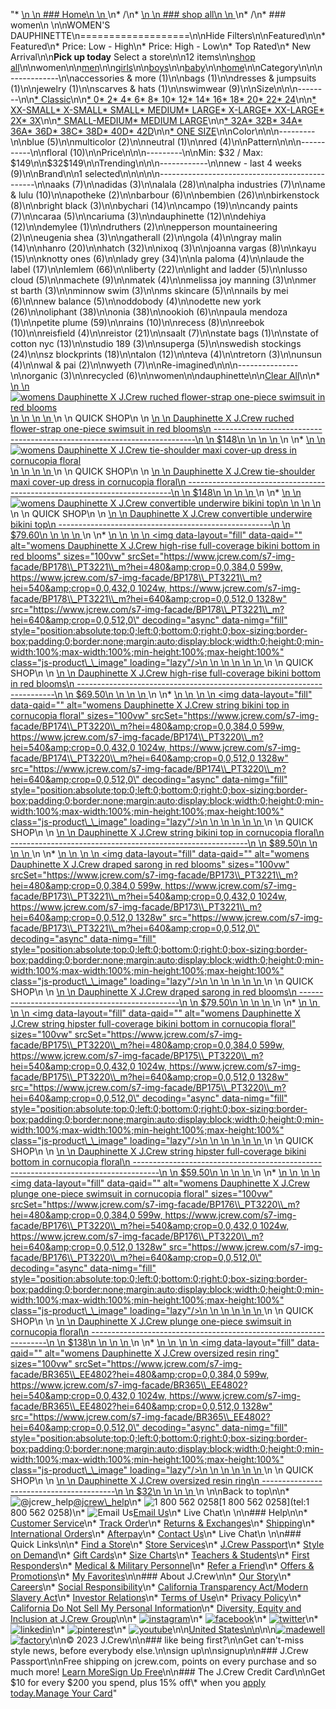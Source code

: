 "*   [\n    \n    ### Home\n    \n    ](/)\n*   /\n*   [\n    \n    ### shop all\n    \n    ](/all)\n*   /\n*   ### women\n    \n\nWOMEN'S DAUPHINETTE\n===================\n\nHide Filters\n\nFeatured\n\n*   Featured\n*   Price: Low - High\n*   Price: High - Low\n*   Top Rated\n*   New Arrival\n\n**Pick up today** Select a store\n\n12 items\n\n[shop all](/all/?crawl=no)\n\nwomen\n\n[men](/all/mens?crawl=no)\n\n[girls](/all/girls?crawl=no)\n\n[boys](/all/boys?crawl=no)\n\n[baby](/all/baby?crawl=no)\n\n[home](/all/home?crawl=no)\n\nCategory\n\n\n------------\n\n[](/all/womens?sub-categories=womens-shopall-accessoriesAndMore&brand=DAUPHINETTE&crawl=no)accessories & more (1)\n\n[](/all/womens?sub-categories=womens-shopall-bags&brand=DAUPHINETTE&crawl=no)bags (1)\n\n[](/all/womens?sub-categories=womens-shopall-dresses-and-jumpsuits&brand=DAUPHINETTE&crawl=no)dresses & jumpsuits (1)\n\n[](/all/womens?sub-categories=women-shopall-jewelry&brand=DAUPHINETTE&crawl=no)jewelry (1)\n\n[](/all/womens?sub-categories=womens-shopall-scarvesAndHats&brand=DAUPHINETTE&crawl=no)scarves & hats (1)\n\n[](/all/womens?sub-categories=womens-shopall-swimwear&brand=DAUPHINETTE&crawl=no)swimwear (9)\n\nSize\n\n\n--------\n\n[*   Classic](/all/womens?brand=DAUPHINETTE&crawl=no&fit=Classic)\n\n[*   0](/all/womens?brand=DAUPHINETTE&crawl=no&size=0)[*   2](/all/womens?brand=DAUPHINETTE&crawl=no&size=2)[*   4](/all/womens?brand=DAUPHINETTE&crawl=no&size=4)[*   6](/all/womens?brand=DAUPHINETTE&crawl=no&size=6)[*   8](/all/womens?brand=DAUPHINETTE&crawl=no&size=8)[*   10](/all/womens?brand=DAUPHINETTE&crawl=no&size=10)[*   12](/all/womens?brand=DAUPHINETTE&crawl=no&size=12)[*   14](/all/womens?brand=DAUPHINETTE&crawl=no&size=14)[*   16](/all/womens?brand=DAUPHINETTE&crawl=no&size=16)[*   18](/all/womens?brand=DAUPHINETTE&crawl=no&size=18)[*   20](/all/womens?brand=DAUPHINETTE&crawl=no&size=20)[*   22](/all/womens?brand=DAUPHINETTE&crawl=no&size=22)[*   24](/all/womens?brand=DAUPHINETTE&crawl=no&size=24)\n\n[*   XX-SMALL](/all/womens?brand=DAUPHINETTE&crawl=no&size=XX-SMALL)[*   X-SMALL](/all/womens?brand=DAUPHINETTE&crawl=no&size=X-SMALL)[*   SMALL](/all/womens?brand=DAUPHINETTE&crawl=no&size=SMALL)[*   MEDIUM](/all/womens?brand=DAUPHINETTE&crawl=no&size=MEDIUM)[*   LARGE](/all/womens?brand=DAUPHINETTE&crawl=no&size=LARGE)[*   X-LARGE](/all/womens?brand=DAUPHINETTE&crawl=no&size=X-LARGE)[*   XX-LARGE](/all/womens?brand=DAUPHINETTE&crawl=no&size=XX-LARGE)[*   2X](/all/womens?brand=DAUPHINETTE&crawl=no&size=2X)[*   3X](/all/womens?brand=DAUPHINETTE&crawl=no&size=3X)\n\n[*   SMALL-MEDIUM](/all/womens?brand=DAUPHINETTE&crawl=no&size=SMALL-MEDIUM)[*   MEDIUM LARGE](/all/womens?brand=DAUPHINETTE&crawl=no&size=MEDIUM%20LARGE)\n\n[*   32A](/all/womens?brand=DAUPHINETTE&crawl=no&size=32A)[*   32B](/all/womens?brand=DAUPHINETTE&crawl=no&size=32B)[*   34A](/all/womens?brand=DAUPHINETTE&crawl=no&size=34A)[*   36A](/all/womens?brand=DAUPHINETTE&crawl=no&size=36A)[*   36D](/all/womens?brand=DAUPHINETTE&crawl=no&size=36D)[*   38C](/all/womens?brand=DAUPHINETTE&crawl=no&size=38C)[*   38D](/all/womens?brand=DAUPHINETTE&crawl=no&size=38D)[*   40D](/all/womens?brand=DAUPHINETTE&crawl=no&size=40D)[*   42D](/all/womens?brand=DAUPHINETTE&crawl=no&size=42D)\n\n[*   ONE SIZE](/all/womens?brand=DAUPHINETTE&crawl=no&size=ONE%20SIZE)\n\nColor\n\n\n---------\n\n[](/all/womens?brand=DAUPHINETTE&crawl=no&l_color=root-blue)blue (5)\n\n[](/all/womens?brand=DAUPHINETTE&crawl=no&l_color=root-multicolor)multicolor (2)\n\n[](/all/womens?brand=DAUPHINETTE&crawl=no&l_color=root-neutral)neutral (1)\n\n[](/all/womens?brand=DAUPHINETTE&crawl=no&l_color=root-red)red (4)\n\nPattern\n\n\n-----------\n\n[](/all/womens?brand=DAUPHINETTE&crawl=no&l_pattern=root-floral)floral (10)\n\nPrice\n\n\n---------\n\nMin: $32 / Max: $149\n\n$32$149\n\nTrending\n\n\n------------\n\n[](/all/womens?brand=DAUPHINETTE&crawl=no&trending=newLast4Weeks)new - last 4 weeks (9)\n\nBrand\n\n1 selected[](/all/womens?crawl=no)\n\n\n\n\n-----------------------------------------------\n\n[](/all/womens?brand=AAKS,DAUPHINETTE&crawl=no)aaks (7)\n\n[](/all/womens?brand=ADIDAS,DAUPHINETTE&crawl=no)adidas (3)\n\n[](/all/womens?brand=ALALA,DAUPHINETTE&crawl=no)alala (28)\n\n[](/all/womens?brand=ALPHA%20INDUSTRIES,DAUPHINETTE&crawl=no)alpha industries (7)\n\n[](/all/womens?brand=AME%20%26%20LULU,DAUPHINETTE&crawl=no)ame & lulu (10)\n\n[](/all/womens?brand=APOTHEKE,DAUPHINETTE&crawl=no)apotheke (2)\n\n[](/all/womens?brand=BARBOUR,DAUPHINETTE&crawl=no)barbour (6)\n\n[](/all/womens?brand=BEMBIEN,DAUPHINETTE&crawl=no)bembien (26)\n\n[](/all/womens?brand=Birkenstock,DAUPHINETTE&crawl=no)birkenstock (8)\n\n[](/all/womens?brand=BRIGHT%20BLACK,DAUPHINETTE&crawl=no)bright black (3)\n\n[](/all/womens?brand=BYCHARI,DAUPHINETTE&crawl=no)bychari (14)\n\n[](/all/womens?brand=CAMPO,DAUPHINETTE&crawl=no)campo (19)\n\n[](/all/womens?brand=CANDY%20PAINTS,DAUPHINETTE&crawl=no)candy paints (7)\n\n[](/all/womens?brand=CARAA,DAUPHINETTE&crawl=no)caraa (5)\n\n[](/all/womens?brand=CARIUMA,DAUPHINETTE&crawl=no)cariuma (3)\n\n[](/all/womens?crawl=no)dauphinette (12)\n\n[](/all/womens?brand=DAUPHINETTE,DEHIYA&crawl=no)dehiya (12)\n\n[](/all/womens?brand=DAUPHINETTE,DEMYLEE&crawl=no)demylee (1)\n\n[](/all/womens?brand=DAUPHINETTE,DRUTHERS&crawl=no)druthers (2)\n\n[](/all/womens?brand=DAUPHINETTE,EPPERSON%20MOUNTAINEERING&crawl=no)epperson mountaineering (2)\n\n[](/all/womens?brand=DAUPHINETTE,EUGENIA%20SHEA&crawl=no)eugenia shea (3)\n\n[](/all/womens?brand=DAUPHINETTE,GATHERALL&crawl=no)gatherall (2)\n\n[](/all/womens?brand=DAUPHINETTE,GOLA&crawl=no)gola (4)\n\n[](/all/womens?brand=DAUPHINETTE,GRAY%20MALIN&crawl=no)gray malin (14)\n\n[](/all/womens?brand=DAUPHINETTE,HANRO&crawl=no)hanro (20)\n\n[](/all/womens?brand=DAUPHINETTE,HATCH&crawl=no)hatch (32)\n\n[](/all/womens?brand=DAUPHINETTE,IXOQ&crawl=no)ixoq (3)\n\n[](/all/womens?brand=DAUPHINETTE,JOANNA%20VARGAS&crawl=no)joanna vargas (8)\n\n[](/all/womens?brand=DAUPHINETTE,KAYU&crawl=no)kayu (15)\n\n[](/all/womens?brand=DAUPHINETTE,KNOTTY%20ONES&crawl=no)knotty ones (6)\n\n[](/all/womens?brand=DAUPHINETTE,LADY%20GREY&crawl=no)lady grey (34)\n\n[](/all/womens?brand=DAUPHINETTE,LA%20PALOMA&crawl=no)la paloma (4)\n\n[](/all/womens?brand=DAUPHINETTE,LAUDE%20THE%20LABEL&crawl=no)laude the label (17)\n\n[](/all/womens?brand=DAUPHINETTE,LEMLEM&crawl=no)lemlem (66)\n\n[](/all/womens?brand=DAUPHINETTE,LIBERTY&crawl=no)liberty (22)\n\n[](/all/womens?brand=DAUPHINETTE,LIGHT%20AND%20LADDER&crawl=no)light and ladder (5)\n\n[](/all/womens?brand=DAUPHINETTE,LUSSO%20CLOUD&crawl=no)lusso cloud (5)\n\n[](/all/womens?brand=DAUPHINETTE,MACHETE&crawl=no)machete (9)\n\n[](/all/womens?brand=DAUPHINETTE,MATEK&crawl=no)matek (4)\n\n[](/all/womens?brand=DAUPHINETTE,MELISSA%20JOY%20MANNING&crawl=no)melissa joy manning (3)\n\n[](/all/womens?brand=DAUPHINETTE,MER%20ST%20BARTH&crawl=no)mer st barth (3)\n\n[](/all/womens?brand=DAUPHINETTE,MINNOW%20SWIM&crawl=no)minnow swim (3)\n\n[](/all/womens?brand=DAUPHINETTE,MS%20SKINCARE&crawl=no)ms skincare (5)\n\n[](/all/womens?brand=DAUPHINETTE,NAILS%20BY%20MEI&crawl=no)nails by mei (6)\n\n[](/all/womens?brand=DAUPHINETTE,NEW%20BALANCE&crawl=no)new balance (5)\n\n[](/all/womens?brand=DAUPHINETTE,ODDOBODY&crawl=no)oddobody (4)\n\n[](/all/womens?brand=DAUPHINETTE,ODETTE%20NEW%20YORK&crawl=no)odette new york (26)\n\n[](/all/womens?brand=DAUPHINETTE,OLIPHANT&crawl=no)oliphant (38)\n\n[](/all/womens?brand=DAUPHINETTE,ONIA&crawl=no)onia (38)\n\n[](/all/womens?brand=DAUPHINETTE,OOKIOH&crawl=no)ookioh (6)\n\n[](/all/womens?brand=DAUPHINETTE,PAULA%20MENDOZA&crawl=no)paula mendoza (1)\n\n[](/all/womens?brand=DAUPHINETTE,PETITE%20PLUME&crawl=no)petite plume (59)\n\n[](/all/womens?brand=DAUPHINETTE,RAINS&crawl=no)rains (10)\n\n[](/all/womens?brand=DAUPHINETTE,RECESS&crawl=no)recess (8)\n\n[](/all/womens?brand=DAUPHINETTE,REEBOK&crawl=no)reebok (10)\n\n[](/all/womens?brand=DAUPHINETTE,REISFIELD&crawl=no)reisfield (4)\n\n[](/all/womens?brand=DAUPHINETTE,REISTOR&crawl=no)reistor (21)\n\n[](/all/womens?brand=DAUPHINETTE,SAALT&crawl=no)saalt (7)\n\n[](/all/womens?brand=DAUPHINETTE,STATE%20BAGS&crawl=no)state bags (1)\n\n[](/all/womens?brand=DAUPHINETTE,STATE%20OF%20COTTON%20NYC&crawl=no)state of cotton nyc (13)\n\n[](/all/womens?brand=DAUPHINETTE,STUDIO%20189&crawl=no)studio 189 (3)\n\n[](/all/womens?brand=DAUPHINETTE,SUPERGA&crawl=no)superga (5)\n\n[](/all/womens?brand=DAUPHINETTE,SWEDISH%20STOCKINGS&crawl=no)swedish stockings (24)\n\n[](/all/womens?brand=DAUPHINETTE,SZ%20BLOCKPRINTS&crawl=no)sz blockprints (18)\n\n[](/all/womens?brand=DAUPHINETTE,TALON&crawl=no)talon (12)\n\n[](/all/womens?brand=DAUPHINETTE,TEVA&crawl=no)teva (4)\n\n[](/all/womens?brand=DAUPHINETTE,TRETORN&crawl=no)tretorn (3)\n\n[](/all/womens?brand=DAUPHINETTE,UNSUN&crawl=no)unsun (4)\n\n[](/all/womens?brand=DAUPHINETTE,WAL%20%26%20PAI&crawl=no)wal & pai (2)\n\n[](/all/womens?brand=DAUPHINETTE,WYETH&crawl=no)wyeth (7)\n\nRe-imagined\n\n\n---------------\n\n[](/all/womens?brand=DAUPHINETTE&clothing=Organic&crawl=no)organic (3)\n\n[](/all/womens?brand=DAUPHINETTE&clothing=Recycled&crawl=no)recycled (6)\n\nwomen[](/all/?crawl=no)\n\ndauphinette[](/all/womens?crawl=no)\n\n[Clear All](/all/?crawl=no)\n\n*   [\n    \n    ![womens Dauphinette X J.Crew ruched flower-strap one-piece swimsuit in red blooms](https://www.jcrew.com/s7-img-facade/BP179_PT3221_m?hei=640&crop=0,0,512,0)\n    \n    \n    \n    ](/p/womens/categories/clothing/swimwear/ruched/dauphinette-x-jcrew-ruched-flower-strap-one-piece-swimsuit-in-red-blooms/BP179?display=standard&fit=Classic&color_name=red&colorProductCode=BP179)\n    \n    QUICK SHOP\n    \n    [\n    \n    Dauphinette X J.Crew ruched flower-strap one-piece swimsuit in red blooms\n    -------------------------------------------------------------------------\n    \n    $148\n    \n    \n    \n    ](/p/womens/categories/clothing/swimwear/ruched/dauphinette-x-jcrew-ruched-flower-strap-one-piece-swimsuit-in-red-blooms/BP179?display=standard&fit=Classic&color_name=red&colorProductCode=BP179)\n    \n*   [\n    \n    ![womens Dauphinette X J.Crew tie-shoulder maxi cover-up dress in cornucopia floral](https://www.jcrew.com/s7-img-facade/BP171_PT3220_m?hei=640&crop=0,0,512,0)\n    \n    \n    \n    ](/p/womens/categories/clothing/dresses-and-jumpsuits/dauphinette-x-jcrew-tie-shoulder-maxi-cover-up-dress-in-cornucopia-floral/BP171?display=standard&fit=Classic&color_name=blue&colorProductCode=BP171)\n    \n    QUICK SHOP\n    \n    [\n    \n    Dauphinette X J.Crew tie-shoulder maxi cover-up dress in cornucopia floral\n    --------------------------------------------------------------------------\n    \n    $148\n    \n    \n    \n    ](/p/womens/categories/clothing/dresses-and-jumpsuits/dauphinette-x-jcrew-tie-shoulder-maxi-cover-up-dress-in-cornucopia-floral/BP171?display=standard&fit=Classic&color_name=blue&colorProductCode=BP171)\n    \n*   [\n    \n    ![womens Dauphinette X J.Crew convertible underwire bikini top](https://www.jcrew.com/s7-img-facade/BP177_PT3221_m?hei=640&crop=0,0,512,0)\n    \n    \n    \n    ](/p/womens/categories/clothing/swimwear/dauphinette-x-jcrew-convertible-underwire-bikini-top/BP177?display=standard&fit=Classic&color_name=red&colorProductCode=BP177)\n    \n    QUICK SHOP\n    \n    [\n    \n    Dauphinette X J.Crew convertible underwire bikini top\n    -----------------------------------------------------\n    \n    $79.60\n    \n    \n    \n    ](/p/womens/categories/clothing/swimwear/dauphinette-x-jcrew-convertible-underwire-bikini-top/BP177?display=standard&fit=Classic&color_name=red&colorProductCode=BP177)\n    \n*   [\n    \n    ![womens Dauphinette X J.Crew high-rise full-coverage bikini bottom in red blooms](data:image/gif;base64,R0lGODlhAQABAIAAAAAAAP///yH5BAEAAAAALAAAAAABAAEAAAIBRAA7)\n    \n    <img data-layout=\"fill\" data-qaid=\"\" alt=\"womens Dauphinette X J.Crew high-rise full-coverage bikini bottom in red blooms\" sizes=\"100vw\" srcSet=\"https://www.jcrew.com/s7-img-facade/BP178\\_PT3221\\_m?hei=480&amp;crop=0,0,384,0 599w, https://www.jcrew.com/s7-img-facade/BP178\\_PT3221\\_m?hei=540&amp;crop=0,0,432,0 1024w, https://www.jcrew.com/s7-img-facade/BP178\\_PT3221\\_m?hei=640&amp;crop=0,0,512,0 1328w\" src=\"https://www.jcrew.com/s7-img-facade/BP178\\_PT3221\\_m?hei=640&amp;crop=0,0,512,0\" decoding=\"async\" data-nimg=\"fill\" style=\"position:absolute;top:0;left:0;bottom:0;right:0;box-sizing:border-box;padding:0;border:none;margin:auto;display:block;width:0;height:0;min-width:100%;max-width:100%;min-height:100%;max-height:100%\" class=\"js-product\\_\\_image\" loading=\"lazy\"/>\n    \n    \n    \n    \n    \n    ](/p/womens/categories/clothing/swimwear/dauphinette-x-jcrew-high-rise-full-coverage-bikini-bottom-in-red-blooms/BP178?display=standard&fit=Classic&color_name=red&colorProductCode=BP178)\n    \n    QUICK SHOP\n    \n    [\n    \n    Dauphinette X J.Crew high-rise full-coverage bikini bottom in red blooms\n    ------------------------------------------------------------------------\n    \n    $69.50\n    \n    \n    \n    ](/p/womens/categories/clothing/swimwear/dauphinette-x-jcrew-high-rise-full-coverage-bikini-bottom-in-red-blooms/BP178?display=standard&fit=Classic&color_name=red&colorProductCode=BP178)\n    \n*   [\n    \n    ![womens Dauphinette X J.Crew string bikini top in cornucopia floral](data:image/gif;base64,R0lGODlhAQABAIAAAAAAAP///yH5BAEAAAAALAAAAAABAAEAAAIBRAA7)\n    \n    <img data-layout=\"fill\" data-qaid=\"\" alt=\"womens Dauphinette X J.Crew string bikini top in cornucopia floral\" sizes=\"100vw\" srcSet=\"https://www.jcrew.com/s7-img-facade/BP174\\_PT3220\\_m?hei=480&amp;crop=0,0,384,0 599w, https://www.jcrew.com/s7-img-facade/BP174\\_PT3220\\_m?hei=540&amp;crop=0,0,432,0 1024w, https://www.jcrew.com/s7-img-facade/BP174\\_PT3220\\_m?hei=640&amp;crop=0,0,512,0 1328w\" src=\"https://www.jcrew.com/s7-img-facade/BP174\\_PT3220\\_m?hei=640&amp;crop=0,0,512,0\" decoding=\"async\" data-nimg=\"fill\" style=\"position:absolute;top:0;left:0;bottom:0;right:0;box-sizing:border-box;padding:0;border:none;margin:auto;display:block;width:0;height:0;min-width:100%;max-width:100%;min-height:100%;max-height:100%\" class=\"js-product\\_\\_image\" loading=\"lazy\"/>\n    \n    \n    \n    \n    \n    ](/p/womens/categories/clothing/swimwear/dauphinette-x-jcrew-string-bikini-top-in-cornucopia-floral/BP174?display=standard&fit=Classic&color_name=blue&colorProductCode=BP174)\n    \n    QUICK SHOP\n    \n    [\n    \n    Dauphinette X J.Crew string bikini top in cornucopia floral\n    -----------------------------------------------------------\n    \n    $89.50\n    \n    \n    \n    ](/p/womens/categories/clothing/swimwear/dauphinette-x-jcrew-string-bikini-top-in-cornucopia-floral/BP174?display=standard&fit=Classic&color_name=blue&colorProductCode=BP174)\n    \n*   [\n    \n    ![womens Dauphinette X J.Crew draped sarong in red blooms](data:image/gif;base64,R0lGODlhAQABAIAAAAAAAP///yH5BAEAAAAALAAAAAABAAEAAAIBRAA7)\n    \n    <img data-layout=\"fill\" data-qaid=\"\" alt=\"womens Dauphinette X J.Crew draped sarong in red blooms\" sizes=\"100vw\" srcSet=\"https://www.jcrew.com/s7-img-facade/BP173\\_PT3221\\_m?hei=480&amp;crop=0,0,384,0 599w, https://www.jcrew.com/s7-img-facade/BP173\\_PT3221\\_m?hei=540&amp;crop=0,0,432,0 1024w, https://www.jcrew.com/s7-img-facade/BP173\\_PT3221\\_m?hei=640&amp;crop=0,0,512,0 1328w\" src=\"https://www.jcrew.com/s7-img-facade/BP173\\_PT3221\\_m?hei=640&amp;crop=0,0,512,0\" decoding=\"async\" data-nimg=\"fill\" style=\"position:absolute;top:0;left:0;bottom:0;right:0;box-sizing:border-box;padding:0;border:none;margin:auto;display:block;width:0;height:0;min-width:100%;max-width:100%;min-height:100%;max-height:100%\" class=\"js-product\\_\\_image\" loading=\"lazy\"/>\n    \n    \n    \n    \n    \n    ](/p/womens/categories/clothing/swimwear/dauphinette-x-jcrew-draped-sarong-in-red-blooms/BP173?display=standard&fit=Classic&color_name=red&colorProductCode=BP173)\n    \n    QUICK SHOP\n    \n    [\n    \n    Dauphinette X J.Crew draped sarong in red blooms\n    ------------------------------------------------\n    \n    $79.50\n    \n    \n    \n    ](/p/womens/categories/clothing/swimwear/dauphinette-x-jcrew-draped-sarong-in-red-blooms/BP173?display=standard&fit=Classic&color_name=red&colorProductCode=BP173)\n    \n*   [\n    \n    ![womens Dauphinette X J.Crew string hipster full-coverage bikini bottom in cornucopia floral](data:image/gif;base64,R0lGODlhAQABAIAAAAAAAP///yH5BAEAAAAALAAAAAABAAEAAAIBRAA7)\n    \n    <img data-layout=\"fill\" data-qaid=\"\" alt=\"womens Dauphinette X J.Crew string hipster full-coverage bikini bottom in cornucopia floral\" sizes=\"100vw\" srcSet=\"https://www.jcrew.com/s7-img-facade/BP175\\_PT3220\\_m?hei=480&amp;crop=0,0,384,0 599w, https://www.jcrew.com/s7-img-facade/BP175\\_PT3220\\_m?hei=540&amp;crop=0,0,432,0 1024w, https://www.jcrew.com/s7-img-facade/BP175\\_PT3220\\_m?hei=640&amp;crop=0,0,512,0 1328w\" src=\"https://www.jcrew.com/s7-img-facade/BP175\\_PT3220\\_m?hei=640&amp;crop=0,0,512,0\" decoding=\"async\" data-nimg=\"fill\" style=\"position:absolute;top:0;left:0;bottom:0;right:0;box-sizing:border-box;padding:0;border:none;margin:auto;display:block;width:0;height:0;min-width:100%;max-width:100%;min-height:100%;max-height:100%\" class=\"js-product\\_\\_image\" loading=\"lazy\"/>\n    \n    \n    \n    \n    \n    ](/p/womens/categories/clothing/swimwear/dauphinette-x-jcrew-string-hipster-full-coverage-bikini-bottom-in-cornucopia-floral/BP175?display=standard&fit=Classic&color_name=blue&colorProductCode=BP175)\n    \n    QUICK SHOP\n    \n    [\n    \n    Dauphinette X J.Crew string hipster full-coverage bikini bottom in cornucopia floral\n    ------------------------------------------------------------------------------------\n    \n    $59.50\n    \n    \n    \n    ](/p/womens/categories/clothing/swimwear/dauphinette-x-jcrew-string-hipster-full-coverage-bikini-bottom-in-cornucopia-floral/BP175?display=standard&fit=Classic&color_name=blue&colorProductCode=BP175)\n    \n*   [\n    \n    ![womens Dauphinette X J.Crew plunge one-piece swimsuit in cornucopia floral](data:image/gif;base64,R0lGODlhAQABAIAAAAAAAP///yH5BAEAAAAALAAAAAABAAEAAAIBRAA7)\n    \n    <img data-layout=\"fill\" data-qaid=\"\" alt=\"womens Dauphinette X J.Crew plunge one-piece swimsuit in cornucopia floral\" sizes=\"100vw\" srcSet=\"https://www.jcrew.com/s7-img-facade/BP176\\_PT3220\\_m?hei=480&amp;crop=0,0,384,0 599w, https://www.jcrew.com/s7-img-facade/BP176\\_PT3220\\_m?hei=540&amp;crop=0,0,432,0 1024w, https://www.jcrew.com/s7-img-facade/BP176\\_PT3220\\_m?hei=640&amp;crop=0,0,512,0 1328w\" src=\"https://www.jcrew.com/s7-img-facade/BP176\\_PT3220\\_m?hei=640&amp;crop=0,0,512,0\" decoding=\"async\" data-nimg=\"fill\" style=\"position:absolute;top:0;left:0;bottom:0;right:0;box-sizing:border-box;padding:0;border:none;margin:auto;display:block;width:0;height:0;min-width:100%;max-width:100%;min-height:100%;max-height:100%\" class=\"js-product\\_\\_image\" loading=\"lazy\"/>\n    \n    \n    \n    \n    \n    ](/p/womens/categories/clothing/swimwear/dauphinette-x-jcrew-plunge-one-piece-swimsuit-in-cornucopia-floral/BP176?display=standard&fit=Classic&color_name=blue&colorProductCode=BP176)\n    \n    QUICK SHOP\n    \n    [\n    \n    Dauphinette X J.Crew plunge one-piece swimsuit in cornucopia floral\n    -------------------------------------------------------------------\n    \n    $138\n    \n    \n    \n    ](/p/womens/categories/clothing/swimwear/dauphinette-x-jcrew-plunge-one-piece-swimsuit-in-cornucopia-floral/BP176?display=standard&fit=Classic&color_name=blue&colorProductCode=BP176)\n    \n*   [\n    \n    ![womens Dauphinette X J.Crew oversized resin ring](data:image/gif;base64,R0lGODlhAQABAIAAAAAAAP///yH5BAEAAAAALAAAAAABAAEAAAIBRAA7)\n    \n    <img data-layout=\"fill\" data-qaid=\"\" alt=\"womens Dauphinette X J.Crew oversized resin ring\" sizes=\"100vw\" srcSet=\"https://www.jcrew.com/s7-img-facade/BR365\\_EE4802?hei=480&amp;crop=0,0,384,0 599w, https://www.jcrew.com/s7-img-facade/BR365\\_EE4802?hei=540&amp;crop=0,0,432,0 1024w, https://www.jcrew.com/s7-img-facade/BR365\\_EE4802?hei=640&amp;crop=0,0,512,0 1328w\" src=\"https://www.jcrew.com/s7-img-facade/BR365\\_EE4802?hei=640&amp;crop=0,0,512,0\" decoding=\"async\" data-nimg=\"fill\" style=\"position:absolute;top:0;left:0;bottom:0;right:0;box-sizing:border-box;padding:0;border:none;margin:auto;display:block;width:0;height:0;min-width:100%;max-width:100%;min-height:100%;max-height:100%\" class=\"js-product\\_\\_image\" loading=\"lazy\"/>\n    \n    \n    \n    \n    \n    ](/p/womens/categories/accessories/jewelry/acetate/dauphinette-x-jcrew-oversized-resin-ring/BR365?display=standard&fit=Classic&color_name=clear-blue-floral&colorProductCode=BR365)\n    \n    QUICK SHOP\n    \n    [\n    \n    Dauphinette X J.Crew oversized resin ring\n    -----------------------------------------\n    \n    $32\n    \n    \n    \n    ](/p/womens/categories/accessories/jewelry/acetate/dauphinette-x-jcrew-oversized-resin-ring/BR365?display=standard&fit=Classic&color_name=clear-blue-floral&colorProductCode=BR365)\n    \n\nBack to top\n\n*   ![@jcrew_help](/next-static/images/sidecar-modules/footer/twitter-2.svg)[@jcrew\\_help](https://twitter.com/jcrew_help)\n*   ![1 800 562 0258](/next-static/images/sidecar-modules/footer/phone-2.svg)[1 800 562 0258](tel:1 800 562 0258)\n*   ![Email Us](/next-static/images/sidecar-modules/footer/email.svg)[Email Us](mailto:help@jcrew.com)\n*   Live Chat\n    \n\n### Help\n\n*   [Customer Service](/help/customer-service)\n*   [Track Order](/help/order-status)\n*   [Returns & Exchanges](/help/returns-exchanges)\n*   [Shipping](/help/shipping-handling)\n*   [International Orders](/help/international-orders)\n*   [Afterpay](/afterpay-faq)\n*   [Contact Us](/help/contact-us)\n*   Live Chat\n    \n\n### Quick Links\n\n*   [Find a Store](https://stores.jcrew.com/search)\n*   [Store Services](/s/store-services)\n*   [J.Crew Passport](/s/rewards)\n*   [Style on Demand](/s/style-on-demand)\n*   [Gift Cards](/help/gift-card)\n*   [Size Charts](/r/size-charts)\n*   [Teachers & Students](/s/teacher-student-discount)\n*   [First Responders](/s/military-medical-first-responder-discount)\n*   [Medical & Military Personnel](/s/military-medical-first-responder-discount)\n*   [Refer a Friend](/share)\n*   [Offers & Promotions](/best-deals)\n*   [My Favorites](/favorites)\n\n### About J.Crew\n\n*   [Our Story](/s/aboutus)\n*   [Careers](https://jobs.jcrew.com)\n*   [Social Responsibility](/s/corporate-responsibility)\n*   [California Transparency Act/Modern Slavery Act](/s/CSR-california-transparency-act)\n*   [Investor Relations](https://investors.jcrew.com)\n*   [Terms of Use](/help/terms-of-use)\n*   [Privacy Policy](/help/privacy-policy)\n*   [California Do Not Sell My Personal Information](https://jcrew.clarip.com/dsr/create?brand=jcrew&type=3)\n*   [Diversity, Equity and Inclusion at J.Crew Group](/s/diversity-equity-inclusion)\n\n*   [![instagram](/next-static/images/sidecar-modules/footer/instagram-2.svg)](http://instagram.com/jcrew)\n*   [![facebook](/next-static/images/sidecar-modules/footer/facebook-2.svg)](https://www.facebook.com/jcrew)\n*   [![twitter](/next-static/images/sidecar-modules/footer/twitter-2.svg)](https://twitter.com/jcrew)\n*   [![linkedin](/next-static/images/sidecar-modules/footer/linkedin.svg)](https://www.linkedin.com/company/j-crew)\n*   [![pinterest](/next-static/images/sidecar-modules/footer/pinterest-2.svg)](http://pinterest.com/jcrew/)\n*   [![youtube](/next-static/images/sidecar-modules/footer/youtube-2.svg)](http://www.youtube.com/user/jcrewinsider)\n\n[United States\n\n](/r/context-chooser)\n\n[![madewell](/next-static/images/sidecar-modules/footer/madewell.svg)](https://www.madewell.com)[![factory](/next-static/images/sidecar-modules/navigation/jcrew-factory-logo-black.svg)](https://factory.jcrew.com)\n\n© 2023 J.Crew\n\n### like being first?\n\nGet can't-miss style news, before everybody else.\n\nsign up\n\nsignup\n\n### J.Crew Passport\n\nFree shipping on jcrew.com, points on every purchase and so much more! [Learn More](/s/rewards)[Sign Up Free](/?register=true)\n\n### The J.Crew Credit Card\n\nGet $10 for every $200 you spend, plus 15% off\\* when you [apply today.](/s/credit-card)[Manage Your Card](https://d.comenity.net/jcrew/)"